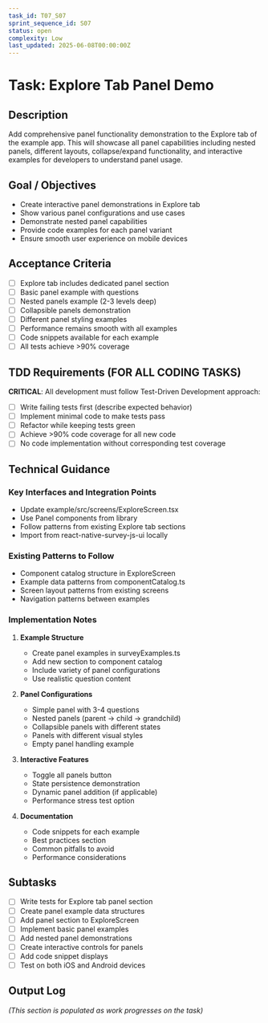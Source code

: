 ```yaml
---
task_id: T07_S07
sprint_sequence_id: S07
status: open
complexity: Low
last_updated: 2025-06-08T00:00:00Z
---
```


# Task: Explore Tab Panel Demo

## Description
Add comprehensive panel functionality demonstration to the Explore tab of the example app. This will showcase all panel capabilities including nested panels, different layouts, collapse/expand functionality, and interactive examples for developers to understand panel usage.

## Goal / Objectives
- Create interactive panel demonstrations in Explore tab
- Show various panel configurations and use cases
- Demonstrate nested panel capabilities
- Provide code examples for each panel variant
- Ensure smooth user experience on mobile devices

## Acceptance Criteria
- [ ] Explore tab includes dedicated panel section
- [ ] Basic panel example with questions
- [ ] Nested panels example (2-3 levels deep)
- [ ] Collapsible panels demonstration
- [ ] Different panel styling examples
- [ ] Performance remains smooth with all examples
- [ ] Code snippets available for each example
- [ ] All tests achieve >90% coverage

## TDD Requirements (FOR ALL CODING TASKS)
**CRITICAL**: All development must follow Test-Driven Development approach:
- [ ] Write failing tests first (describe expected behavior)
- [ ] Implement minimal code to make tests pass
- [ ] Refactor while keeping tests green
- [ ] Achieve >90% code coverage for all new code
- [ ] No code implementation without corresponding test coverage

## Technical Guidance

### Key Interfaces and Integration Points
- Update example/src/screens/ExploreScreen.tsx
- Use Panel components from library
- Follow patterns from existing Explore tab sections
- Import from react-native-survey-js-ui locally

### Existing Patterns to Follow
- Component catalog structure in ExploreScreen
- Example data patterns from componentCatalog.ts
- Screen layout patterns from existing screens
- Navigation patterns between examples

### Implementation Notes

1. **Example Structure**
   - Create panel examples in surveyExamples.ts
   - Add new section to component catalog
   - Include variety of panel configurations
   - Use realistic question content

2. **Panel Configurations**
   - Simple panel with 3-4 questions
   - Nested panels (parent -> child -> grandchild)
   - Collapsible panels with different states
   - Panels with different visual styles
   - Empty panel handling example

3. **Interactive Features**
   - Toggle all panels button
   - State persistence demonstration
   - Dynamic panel addition (if applicable)
   - Performance stress test option

4. **Documentation**
   - Code snippets for each example
   - Best practices section
   - Common pitfalls to avoid
   - Performance considerations

## Subtasks
- [ ] Write tests for Explore tab panel section
- [ ] Create panel example data structures
- [ ] Add panel section to ExploreScreen
- [ ] Implement basic panel examples
- [ ] Add nested panel demonstrations
- [ ] Create interactive controls for panels
- [ ] Add code snippet displays
- [ ] Test on both iOS and Android devices

## Output Log
*(This section is populated as work progresses on the task)*